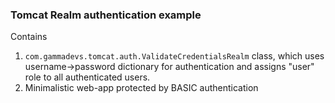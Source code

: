 ### Tomcat Realm authentication example
Contains
1. `com.gammadevs.tomcat.auth.ValidateCredentialsRealm` class, which uses username->password dictionary for authentication and assigns  "user" role to all authenticated users.
2. Minimalistic web-app protected by BASIC authentication
